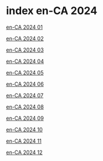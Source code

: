 # index en-CA 2024

<a href="./01">en-CA 2024 01</a>

<a href="./02">en-CA 2024 02</a>

<a href="./03">en-CA 2024 03</a>

<a href="./04">en-CA 2024 04</a>

<a href="./05">en-CA 2024 05</a>

<a href="./06">en-CA 2024 06</a>

<a href="./07">en-CA 2024 07</a>

<a href="./08">en-CA 2024 08</a>

<a href="./09">en-CA 2024 09</a>

<a href="./10">en-CA 2024 10</a>

<a href="./11">en-CA 2024 11</a>

<a href="./12">en-CA 2024 12</a>
